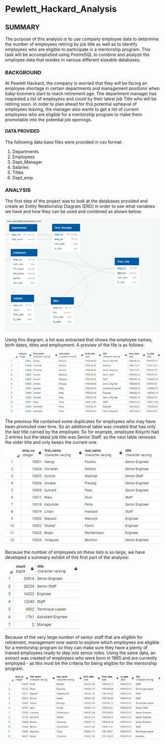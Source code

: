 # Pewlett_Hackard_Analysis
## SUMMARY
The purpose of this analysis is to use company employee data to determine the number of employees retiring by job title as well as to identify employees who are eligible to participate in a mentorship program.  This task will be accomplished using PostreSQL to combine and analyze the employee data that resides in various different sizeable databases.
### BACKGROUND
At Pewlett Hackard, the company is worried that they will be facing an employee shortage in certain departments and management positions when baby-boomers start to reach retirement age.  The department manager has requested a list of employees and count by their latest job Title who will be retiring soon.  In order to plan ahead for this potential upheaval of employees leaving, the manager also wants to get a list of current employees who are eligible for a mentorship program to make them promotable into the potential job openings.
#### DATA PROVIDED 
The following data base files were provided in csv format:
1. Departments
2. Employees
3. Dept_Manager
4. Salaries
5. Titles
6. Dept_emp
  
### ANALYSIS
The first step of the project was to look at the databases provided and create an Entity Relationship Diagram (ERD) in order to see what variables we have and how they can be used and combined as shown below:
  
![](https://github.com/xactuary/Pewlett_Hackard_Analysis/blob/main/Data/EmployeeDB.png)
  
Using this diagram, a list was extracted that shows the employee names, birth dates, titles and employment.  A preview of the file is as follows:
  
![](https://github.com/xactuary/Pewlett_Hackard_Analysis/blob/main/Data/Table_1_retirement_titles_snip.PNG)
  
The previous file contained some duplicates for employees who may have been promoted over time.  So an additional table was created that has only the last title carried by the employee.  So for example, employee Koiychi had 2 entries but the latest job title was Senior Staff.  so the next table removes the older title and only keeps the current one. 
  
![](https://github.com/xactuary/Pewlett_Hackard_Analysis/blob/main/Data/Table_2_unique_titles_snip.PNG)
  
Because the number of employees on these lists is so large, we have developed a summary exhibit of this first part of the analysis:
  
![](https://github.com/xactuary/Pewlett_Hackard_Analysis/blob/main/Data/Table_3_retiring_titles_snip.PNG)

Because of the very large number of senior staff that are eligible for retirement, management now wants to explore which employees are eligible for a mentorship program so they can make sure they have a plenty of trained employees ready to step into senior roles.  Using the same data, an extract was created of employees who were born in 1965 and are currently employed - as this must be the criteria for being eligible for the mentorship program.  
  
![](https://github.com/xactuary/Pewlett_Hackard_Analysis/blob/main/Data/Table_4_mentorship_snip.PNG)
